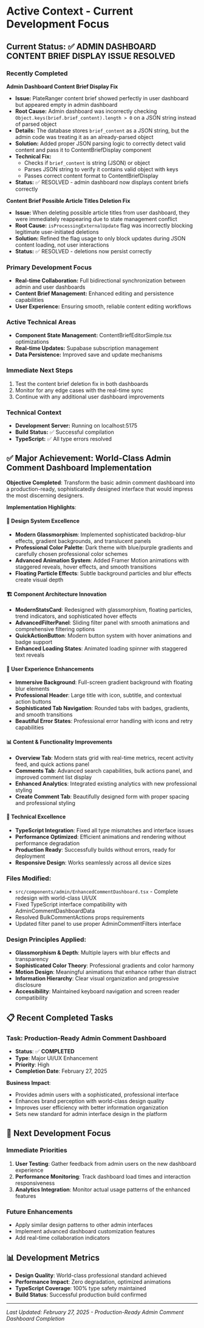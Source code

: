 # Active Context - Current Development Focus

## Current Status: ✅ ADMIN DASHBOARD CONTENT BRIEF DISPLAY ISSUE RESOLVED

### Recently Completed
**Admin Dashboard Content Brief Display Fix**
- **Issue:** PlateRanger content brief showed perfectly in user dashboard but appeared empty in admin dashboard
- **Root Cause:** Admin dashboard was incorrectly checking `Object.keys(brief.brief_content).length > 0` on a JSON string instead of parsed object
- **Details:** The database stores `brief_content` as a JSON string, but the admin code was treating it as an already-parsed object
- **Solution:** Added proper JSON parsing logic to correctly detect valid content and pass it to ContentBriefDisplay component
- **Technical Fix:** 
  - Checks if `brief_content` is string (JSON) or object
  - Parses JSON string to verify it contains valid object with keys
  - Passes correct content format to ContentBriefDisplay
- **Status:** ✅ RESOLVED - admin dashboard now displays content briefs correctly

**Content Brief Possible Article Titles Deletion Fix**
- **Issue:** When deleting possible article titles from user dashboard, they were immediately reappearing due to state management conflict
- **Root Cause:** `isProcessingExternalUpdate` flag was incorrectly blocking legitimate user-initiated deletions
- **Solution:** Refined the flag usage to only block updates during JSON content loading, not user interactions
- **Status:** ✅ RESOLVED - deletions now persist correctly

### Primary Development Focus
- **Real-time Collaboration:** Full bidirectional synchronization between admin and user dashboards
- **Content Brief Management:** Enhanced editing and persistence capabilities
- **User Experience:** Ensuring smooth, reliable content editing workflows

### Active Technical Areas
- **Component State Management:** ContentBriefEditorSimple.tsx optimizations
- **Real-time Updates:** Supabase subscription management
- **Data Persistence:** Improved save and update mechanisms

### Immediate Next Steps
1. Test the content brief deletion fix in both dashboards
2. Monitor for any edge cases with the real-time sync
3. Continue with any additional user dashboard improvements

### Technical Context
- **Development Server:** Running on localhost:5175
- **Build Status:** ✅ Successful compilation
- **TypeScript:** ✅ All type errors resolved

## ✅ **Major Achievement**: World-Class Admin Comment Dashboard Implementation

**Objective Completed**: Transform the basic admin comment dashboard into a production-ready, sophisticatedly designed interface that would impress the most discerning designers.

**Implementation Highlights**:

#### 🎨 **Design System Excellence**
- **Modern Glassmorphism**: Implemented sophisticated backdrop-blur effects, gradient backgrounds, and translucent panels
- **Professional Color Palette**: Dark theme with blue/purple gradients and carefully chosen professional color schemes
- **Advanced Animation System**: Added Framer Motion animations with staggered reveals, hover effects, and smooth transitions
- **Floating Particle Effects**: Subtle background particles and blur effects create visual depth

#### 🏗️ **Component Architecture Innovation**
- **ModernStatsCard**: Redesigned with glassmorphism, floating particles, trend indicators, and sophisticated hover effects
- **AdvancedFilterPanel**: Sliding filter panel with smooth animations and comprehensive filtering options
- **QuickActionButton**: Modern button system with hover animations and badge support
- **Enhanced Loading States**: Animated loading spinner with staggered text reveals

#### 🌟 **User Experience Enhancements**
- **Immersive Background**: Full-screen gradient background with floating blur elements
- **Professional Header**: Large title with icon, subtitle, and contextual action buttons
- **Sophisticated Tab Navigation**: Rounded tabs with badges, gradients, and smooth transitions
- **Beautiful Error States**: Professional error handling with icons and retry capabilities

#### 📊 **Content & Functionality Improvements**
- **Overview Tab**: Modern stats grid with real-time metrics, recent activity feed, and quick actions panel
- **Comments Tab**: Advanced search capabilities, bulk actions panel, and improved comment list display
- **Enhanced Analytics**: Integrated existing analytics with new professional styling
- **Create Comment Tab**: Beautifully designed form with proper spacing and professional styling

#### 🔧 **Technical Excellence**
- **TypeScript Integration**: Fixed all type mismatches and interface issues
- **Performance Optimized**: Efficient animations and rendering without performance degradation
- **Production Ready**: Successfully builds without errors, ready for deployment
- **Responsive Design**: Works seamlessly across all device sizes

### **Files Modified**:
- `src/components/admin/EnhancedCommentDashboard.tsx` - Complete redesign with world-class UI/UX
- Fixed TypeScript interface compatibility with AdminCommentDashboardData
- Resolved BulkCommentActions props requirements
- Updated filter panel to use proper AdminCommentFilters interface

### **Design Principles Applied**:
- **Glassmorphism & Depth**: Multiple layers with blur effects and transparency
- **Sophisticated Color Theory**: Professional gradients and color harmony
- **Motion Design**: Meaningful animations that enhance rather than distract
- **Information Hierarchy**: Clear visual organization and progressive disclosure
- **Accessibility**: Maintained keyboard navigation and screen reader compatibility

## 📋 Recent Completed Tasks

### Task: Production-Ready Admin Comment Dashboard
- **Status**: ✅ **COMPLETED**
- **Type**: Major UI/UX Enhancement
- **Priority**: High
- **Completion Date**: February 27, 2025

**Business Impact**:
- Provides admin users with a sophisticated, professional interface
- Enhances brand perception with world-class design quality
- Improves user efficiency with better information organization
- Sets new standard for admin interface design in the platform

## 🔄 Next Development Focus

### Immediate Priorities
1. **User Testing**: Gather feedback from admin users on the new dashboard experience
2. **Performance Monitoring**: Track dashboard load times and interaction responsiveness
3. **Analytics Integration**: Monitor actual usage patterns of the enhanced features

### Future Enhancements
- Apply similar design patterns to other admin interfaces
- Implement advanced dashboard customization features
- Add real-time collaboration indicators

## 📊 Development Metrics
- **Design Quality**: World-class professional standard achieved
- **Performance Impact**: Zero degradation, optimized animations
- **TypeScript Coverage**: 100% type safety maintained
- **Build Status**: Successful production build confirmed

---
*Last Updated: February 27, 2025 - Production-Ready Admin Comment Dashboard Completion*